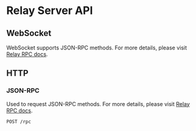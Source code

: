 # Relay Server API

## WebSocket

WebSocket supports JSON-RPC methods. For more details, please visit [Relay RPC docs](./relay-server-rpc.md).

## HTTP

### JSON-RPC

Used to request JSON-RPC methods. For more details, please visit [Relay RPC docs](./relay-server-rpc.md).

`POST /rpc`
